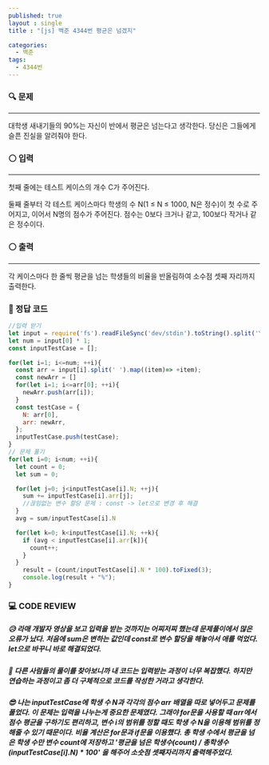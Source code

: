 ```yaml
---
published: true
layout : single
title : "[js] 백준 4344번 평균은 넘겠지"

categories:
  - 백준
tags:
  - 4344번
---
```


### 🔍 문제
----
대학생 새내기들의 90%는 자신이 반에서 평균은 넘는다고 생각한다. 당신은 그들에게 슬픈 진실을 알려줘야 한다.

### ⚪ 입력
----
첫째 줄에는 테스트 케이스의 개수 C가 주어진다.

둘째 줄부터 각 테스트 케이스마다 학생의 수 N(1 ≤ N ≤ 1000, N은 정수)이 첫 수로 주어지고, 이어서 N명의 점수가 주어진다. 점수는 0보다 크거나 같고, 100보다 작거나 같은 정수이다.

### ⚪ 출력
----
각 케이스마다 한 줄씩 평균을 넘는 학생들의 비율을 반올림하여 소수점 셋째 자리까지 출력한다.

### 📝 정답 코드
```javascript
//입력 받기
let input = require('fs').readFileSync('dev/stdin').toString().split('\n');
let num = input[0] * 1;
const inputTestCase = [];

for(let i=1; i<=num; ++i){
  const arr = input[i].split(' ').map((item)=> +item);
  const newArr = []
  for(let i=1; i<=arr[0]; ++i){
    newArr.push(arr[i]);
  }
  const testCase = { 
    N: arr[0], 
    arr: newArr,
  };
  inputTestCase.push(testCase);
}
// 문제 풀기
for(let i=0; i<num; ++i){
  let count = 0;
  let sum = 0;

  for(let j=0; j<inputTestCase[i].N; ++j){
    sum += inputTestCase[i].arr[j];
    //끊임없는 변수 할당 문제 : const -> let으로 변경 후 해결
  }
  avg = sum/inputTestCase[i].N

  for(let k=0; k<inputTestCase[i].N; ++k){
    if (avg < inputTestCase[i].arr[k]){
      count++;
    }
  }
    result = (count/inputTestCase[i].N * 100).toFixed(3);
    console.log(result + "%");
}
```

### 💻 CODE REVIEW

##### 😥 라매 개발자 영상을 보고 입력을 받는 것까지는 어찌저찌 했는데 문제풀이에서 많은 오류가 났다. 처음에 sum은 변하는 값인데 const로 변수 할당을 해놓아서 애를 먹었다. let으로 바꾸니 바로 해결되었다.

##### 🧐 다른 사람들의 풀이를 찾아보니까 내 코드는 입력받는 과정이 너무 복잡했다. 하지만 연습하는 과정이고 좀 더 구체적으로 코드를 작성한 거라고 생각한다. 

##### 😎 나는 inputTestCase에 학생 수 N과 각각의 점수 arr 배열을 따로 넣어두고 문제를 풀었다. 이 문제는 입력을 나누는게 중요한 문제였다. 그래야 for문을 사용할 때 arr에서 점수 평균을 구하기도 편리하고, 변수 i의 범위를 정할 때도 학생 수 N을 이용해 범위를 정해줄 수 있기 때문이다. 비율 계산은 for문과 if문을 이용했다. 총 학생 수에서 평균을 넘은 학생 수만 변수 count에 저장하고 '평균을 넘은 학생수(count) / 총학생수(inputTestCase[i].N) * 100' 을 해주어 소숫점 셋째자리까지 출력해주었다.
